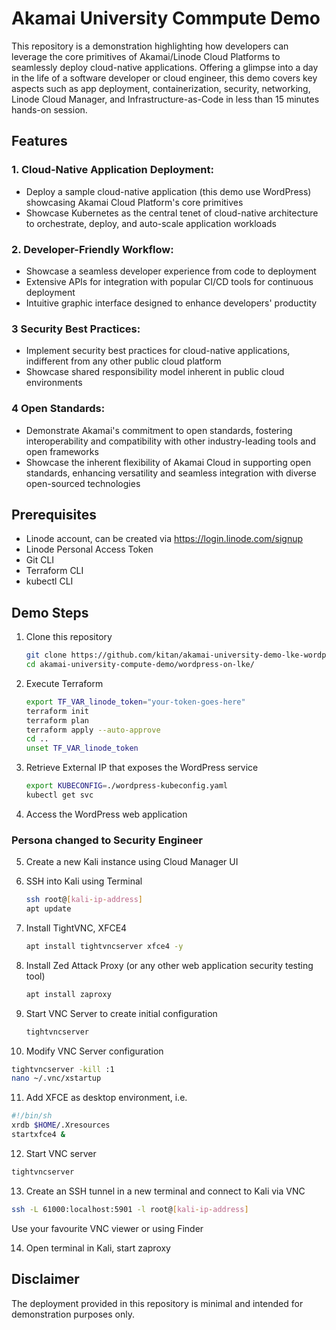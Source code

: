 # Akamai University Commpute Demo 

This repository is a demonstration highlighting how developers can leverage the core primitives of Akamai/Linode Cloud Platforms to seamlessly deploy cloud-native applications. Offering a glimpse into a day in the life of a software developer or cloud engineer, this demo covers key aspects such as app deployment, containerization, security, networking, Linode Cloud Manager, and Infrastructure-as-Code in less than 15 minutes hands-on session.

## Features

### 1. **Cloud-Native Application Deployment:**
   - Deploy a sample cloud-native application (this demo use WordPress) showcasing Akamai Cloud Platform's core primitives
   - Showcase Kubernetes as the central tenet of cloud-native architecture to orchestrate, deploy, and auto-scale application workloads

### 2. **Developer-Friendly Workflow:**
   - Showcase a seamless developer experience from code to deployment
   - Extensive APIs for integration with popular CI/CD tools for continuous deployment
   - Intuitive graphic interface designed to enhance developers' productity

### 3 **Security Best Practices:**
   - Implement security best practices for cloud-native applications, indifferent from any other public cloud platform
   - Showcase shared responsibility model inherent in public cloud environments

### 4 **Open Standards:**
   - Demonstrate Akamai's commitment to open standards, fostering interoperability and compatibility with other industry-leading tools and open frameworks
   - Showcase the inherent flexibility of Akamai Cloud in supporting open standards, enhancing versatility and seamless integration with diverse open-sourced technologies

## Prerequisites

- Linode account, can be created via  https://login.linode.com/signup 
- Linode Personal Access Token
- Git CLI
- Terraform CLI
- kubectl CLI

## Demo Steps

1. Clone this repository
   ```bash
   git clone https://github.com/kitan/akamai-university-demo-lke-wordpress.git
   cd akamai-university-compute-demo/wordpress-on-lke/
   ```

2. Execute Terraform 
   ```bash
   export TF_VAR_linode_token="your-token-goes-here"
   terraform init
   terraform plan
   terraform apply --auto-approve
   cd ..
   unset TF_VAR_linode_token
   ```

3. Retrieve External IP that exposes the WordPress service
   ```bash
   export KUBECONFIG=./wordpress-kubeconfig.yaml
   kubectl get svc
   ```

4. Access the WordPress web application

### Persona changed to Security Engineer
5. Create a new Kali instance using Cloud Manager UI

6. SSH into Kali using Terminal
   ```bash
   ssh root@[kali-ip-address]
   apt update
   ```

7. Install TightVNC, XFCE4
   ```bash
   apt install tightvncserver xfce4 -y
   ```

8. Install Zed Attack Proxy (or any other web application security testing tool)
   ```bash
   apt install zaproxy
   ```

9. Start VNC Server to create initial configuration
   ```bash
   tightvncserver
   ```

10. Modify VNC Server configuration
   ```bash
   tightvncserver -kill :1
   nano ~/.vnc/xstartup
   ```

11. Add XFCE as desktop environment, i.e.
   ```bash
   #!/bin/sh
   xrdb $HOME/.Xresources
   startxfce4 &
   ```

12. Start VNC server 
   ```bash
   tightvncserver
   ```

13. Create an SSH tunnel in a new terminal and connect to Kali via VNC
   ```bash
   ssh -L 61000:localhost:5901 -l root@[kali-ip-address]
   ```
   Use your favourite VNC viewer or using Finder

14. Open terminal in Kali, start zaproxy


## Disclaimer
The deployment provided in this repository is minimal and intended for demonstration purposes only.